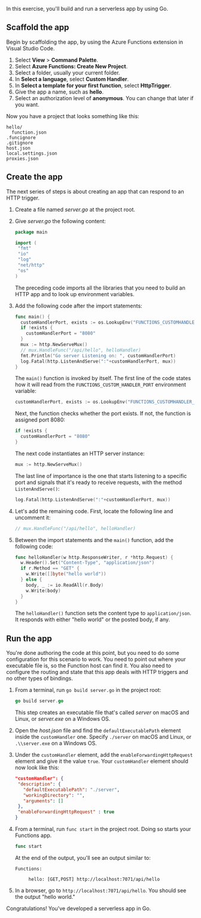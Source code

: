 In this exercise, you'll build and run a serverless app by using Go. 

## Scaffold the app

Begin by scaffolding the app, by using the Azure Functions extension in Visual Studio Code.

1. Select **View** > **Command Palette**.
1. Select **Azure Functions: Create New Project**.
1. Select a folder, usually your current folder.
1. In **Select a language**, select **Custom Handler**.
1. In **Select a template for your first function**, select **HttpTrigger**.
1. Give the app a name, such as **hello**.
1. Select an authorization level of **anonymous**. You can change that later if you want.

Now you have a project that looks something like this:

```output
hello/
  function.json
.funcignore
.gitignore
host.json
local.settings.json
proxies.json
```

## Create the app

The next series of steps is about creating an app that can respond to an HTTP trigger.

1. Create a file named _server.go_ at the project root.
1. Give _server.go_ the following content:

   ```go
   package main

   import (
    "fmt"
    "io"
    "log"
    "net/http"
    "os"
   )
   ```

   The preceding code imports all the libraries that you need to build an HTTP app and to look up environment variables.

1. Add the following code after the import statements:

   ```go
   func main() {
     customHandlerPort, exists := os.LookupEnv("FUNCTIONS_CUSTOMHANDLER_PORT")
     if !exists {
       customHandlerPort = "8080"
     }
     mux := http.NewServeMux()
     // mux.HandleFunc("/api/hello", helloHandler)
     fmt.Println("Go server Listening on: ", customHandlerPort)
     log.Fatal(http.ListenAndServe(":"+customHandlerPort, mux))
   }
   ```

   The `main()` function is invoked by itself. The first line of the code states how it will read from the `FUNCTIONS_CUSTOM_HANDLER_PORT` environment variable:

   ```go
   customHandlerPort, exists := os.LookupEnv("FUNCTIONS_CUSTOMHANDLER_PORT")
   ```

   Next, the function checks whether the port exists. If not, the function is assigned port 8080:

   ```go
   if !exists {
     customHandlerPort = "8080"
   }
   ```

   The next code instantiates an HTTP server instance:

   ```go
   mux := http.NewServeMux()
   ```

   The last line of importance is the one that starts listening to a specific port and signals that it's ready to receive requests, with the method `ListenAndServe()`:

   ```go
   log.Fatal(http.ListenAndServe(":"+customHandlerPort, mux))
   ```
  
1. Let's add the remaining code. First, locate the following line and uncomment it:

   ```go
   // mux.HandleFunc("/api/hello", helloHandler)
   ```

1. Between the import statements and the `main()` function, add the following code:

   ```go
   func helloHandler(w http.ResponseWriter, r *http.Request) {
     w.Header().Set("Content-Type", "application/json")
     if r.Method == "GET" {
       w.Write([]byte("hello world"))
     } else {
       body, _ := io.ReadAll(r.Body)
       w.Write(body)
     }
   }
   ```

   The `helloHandler()` function sets the content type to `application/json`. It responds with either "hello world" or the posted body, if any.

## Run the app

You're done authoring the code at this point, but you need to do some configuration for this scenario to work. You need to point out where your executable file is, so the Function host can find it. You also need to configure the routing and state that this app deals with HTTP triggers and no other types of bindings.

1. From a terminal, run `go build server.go` in the project root:

   ```go
   go build server.go
   ```

   This step creates an executable file that's called *server* on macOS and Linux, or *server.exe* on a Windows OS.

1. Open the _host.json_ file and find the `defaultExecutablePath` element inside the `customHandler` one. Specify `./server` on macOS and Linux, or `.\\server.exe` on a Windows OS.
1. Under the `customHandler` element, add the `enableForwardingHttpRequest` element and give it the value `true`. Your `customHandler` element should now look like this:

   ```json
   "customHandler": {
    "description": {
      "defaultExecutablePath": "./server",
      "workingDirectory": "",
      "arguments": []
    },
    "enableForwardingHttpRequest" : true
   }
   ```

1. From a terminal, run `func start` in the project root. Doing so starts your Functions app.

   ```go
   func start
   ```

   At the end of the output, you'll see an output similar to:

   ```output
   Functions:

        hello: [GET,POST] http://localhost:7071/api/hello
   ```

1. In a browser, go to `http://localhost:7071/api/hello`. You should see the output "hello world."

Congratulations! You've developed a serverless app in Go.
